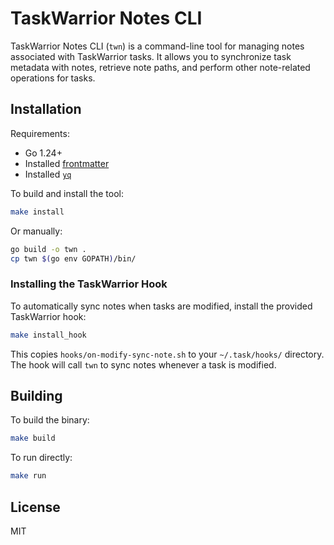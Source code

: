 # TaskWarrior Notes CLI

TaskWarrior Notes CLI (`twn`) is a command-line tool for managing notes associated with TaskWarrior tasks. It allows you to synchronize task metadata with notes, retrieve note paths, and perform other note-related operations for tasks.

## Installation

Requirements:

- Go 1.24+
- Installed [frontmatter](https://github.com/marad/frontmatter)
- Installed [`yq`](https://github.com/mikefarah/yq)

To build and install the tool:

```sh
make install
```

Or manually:

```sh
go build -o twn .
cp twn $(go env GOPATH)/bin/
```

### Installing the TaskWarrior Hook

To automatically sync notes when tasks are modified, install the provided TaskWarrior hook:

```sh
make install_hook
```

This copies `hooks/on-modify-sync-note.sh` to your `~/.task/hooks/` directory. The hook will call `twn` to sync notes whenever a task is modified.

## Building

To build the binary:

```sh
make build
```

To run directly:

```sh
make run
```

## License

MIT
